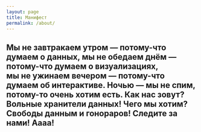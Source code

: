 ```yaml
---
layout: page
title: Манифест
permalink: /about/
---
```


<h2>Мы&nbsp;не&nbsp;завтракаем утром&nbsp;&mdash; потому-что думаем о&nbsp;данных, мы&nbsp;не&nbsp;обедаем днём&nbsp;&mdash; потому-что думаем о&nbsp;визуализациях, мы&nbsp;не&nbsp;ужинаем вечером&nbsp;&mdash; потому-что думаем об&nbsp;интерактиве. Ночью&nbsp;&mdash; мы&nbsp;не&nbsp;спим, потому-то очень хотим есть. Как нас зовут? Вольные хранители данных! Чего мы хотим? Свободы данным и гонораров! Следите за нами! Аааа!</h2>

